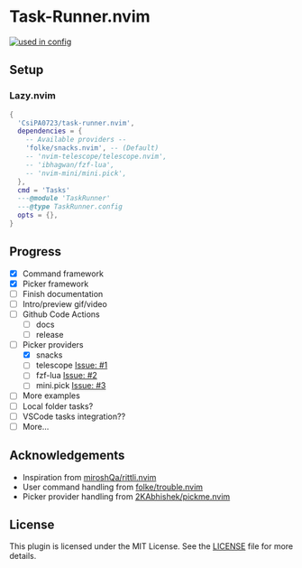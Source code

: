 # Task-Runner.nvim
<!-- markdownlint-disable MD033 -->

<a href="https://dotfyle.com/plugins/CsiPA0723/task-runner.nvim"><img alt="used in config" src="https://dotfyle.com/plugins/CsiPA0723/task-runner.nvim/shield?style=for-the-badge" /></a><!-- markdownlint-disable-line MD013 -->

## Setup

### Lazy.nvim

```lua
{
  'CsiPA0723/task-runner.nvim',
  dependencies = { 
    -- Available providers --
    'folke/snacks.nvim', -- (Default)
    -- 'nvim-telescope/telescope.nvim',
    -- 'ibhagwan/fzf-lua',
    -- 'nvim-mini/mini.pick',
  },
  cmd = 'Tasks'
  ---@module 'TaskRunner'
  ---@type TaskRunner.config
  opts = {},
}
```

## Progress

- [x] Command framework
- [x] Picker framework
- [ ] Finish documentation
- [ ] Intro/preview gif/video
- [ ] Github Code Actions
  - [ ] docs
  - [ ] release
- [ ] Picker providers
  - [x] snacks
  - [ ] telescope [Issue: #1](https://github.com/CsiPA0723/task-runner.nvim/issues/1)
  - [ ] fzf-lua [Issue: #2](https://github.com/CsiPA0723/task-runner.nvim/issues/2)
  - [ ] mini.pick [Issue: #3](https://github.com/CsiPA0723/task-runner.nvim/issues/3)
- [ ] More examples
- [ ] Local folder tasks?
- [ ] VSCode tasks integration??
- [ ] More...

## Acknowledgements

- Inspiration from [miroshQa/rittli.nvim](https://github.com/miroshQa/rittli.nvim)
- User command handling from [folke/trouble.nvim](https://github.com/folke/trouble.nvim)
- Picker provider handling from [2KAbhishek/pickme.nvim](https://github.com/2KAbhishek/pickme.nvim)

## License

This plugin is licensed under the MIT License.
See the [LICENSE](./LICENSE) file for more details.
